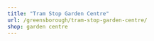 ```yaml
---
title: "Tram Stop Garden Centre"
url: /greensborough/tram-stop-garden-centre/
shop: garden centre
---
```

